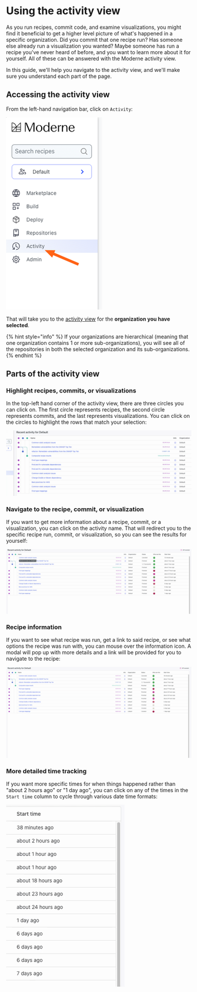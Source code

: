 # Using the activity view

As you run recipes, commit code, and examine visualizations, you might find it beneficial to get a higher level picture of what's happened in a specific organization. Did you commit that one recipe run? Has someone else already run a visualization you wanted? Maybe someone has run a recipe you've never heard of before, and you want to learn more about it for yourself. All of these can be answered with the Moderne activity view. 

In this guide, we'll help you navigate to the activity view, and we'll make sure you understand each part of the page.

## Accessing the activity view

From the left-hand navigation bar, click on `Activity`:

![](/.gitbook/assets/activity-link.png)

That will take you to the [activity view](https://app.moderne.io/recent-activity) for the **organization you have selected**.

{% hint style="info" %}
If your organizations are hierarchical (meaning that one organization contains 1 or more sub-organizations), you will see all of the repositories in both the selected organization and its sub-organizations.
{% endhint %}

## Parts of the activity view

### Highlight recipes, commits, or visualizations

In the top-left hand corner of the activity view, there are three circles you can click on. The first circle represents recipes, the second circle represents commits, and the last represents visualizations. You can click on the circles to highlight the rows that match your selection:

![](/.gitbook/assets/highlight-activity.gif)

### Navigate to the recipe, commit, or visualization

If you want to get more information about a recipe, commit, or a visualization, you can click on the activity name. That will redirect you to the specific recipe run, commit, or visualization, so you can see the results for yourself:

![](/.gitbook/assets/activity-name-link.gif)

### Recipe information

If you want to see what recipe was run, get a link to said recipe, or see what options the recipe was run with, you can mouse over the information icon. A modal will pop up with more details and a link will be provided for you to navigate to the recipe:

![](/.gitbook/assets/activity-info.gif)

### More detailed time tracking

If you want more specific times for when things happened rather than "about 2 hours ago" or "1 day ago", you can click on any of the times in the `Start time` column to cycle through various date time formats:

![](/.gitbook/assets/activity-time.gif)